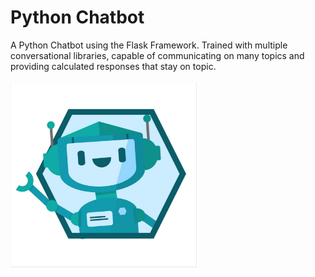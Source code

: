 # Python Chatbot

A Python Chatbot using the Flask Framework. Trained with multiple conversational libraries, capable of communicating on many topics and providing calculated responses that 
stay on topic.

<img src="img/bot-image.jpeg"  width="300" height="300" />
